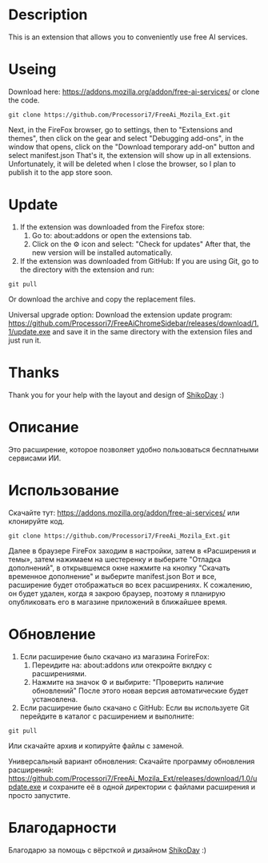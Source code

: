 # Description
This is an extension that allows you to conveniently use free AI services.

# Useing

Download here: https://addons.mozilla.org/addon/free-ai-services/
or clone the code. 
```
git clone https://github.com/Processori7/FreeAi_Mozila_Ext.git
```
Next, in the FireFox browser, go to settings, then to "Extensions and themes", then click on the gear and 
select "Debugging add-ons", in the window that opens, click on the "Download temporary add-on" button 
and select manifest.json That's it, the extension will show up in all extensions. 
Unfortunately, it will be deleted when I close the browser, so I plan to publish it to the app store soon.

# Update

1. If the extension was downloaded from the Firefox store:
   1) Go to: about:addons or open the extensions tab.
   2) Click on the ⚙️ icon and select: "Check for updates"
    After that, the new version will be installed automatically.
2. If the extension was downloaded from GitHub:
If you are using Git, go to the directory with the extension and run:
```
git pull
```
Or download the archive and copy the replacement files.

Universal upgrade option: 
Download the extension update program: https://github.com/Processori7/FreeAiChromeSidebar/releases/download/1.1/update.exe and save it in the same directory with the extension files and just run it.  

# Thanks  
Thank you for your help with the layout and design of [ShikoDay](https://github.com/ShikoDay) :)  

# Описание 
Это расширение, которое позволяет удобно пользоваться бесплатными сервисами ИИ. 

# Использование 

Скачайте тут: https://addons.mozilla.org/addon/free-ai-services/
или клонируйте код. 
```
git clone https://github.com/Processori7/FreeAi_Mozila_Ext.git
```
Далее в браузере FireFox заходим в настройки, затем в «Расширения и темы», затем нажимаем на шестеренку и выберите "Отладка дополнений",
в открывшемся окне нажмите на кнопку "Скачать временное дополнение" и выберите manifest.json 
Вот и все, расширение будет отображаться во всех расширениях. К сожалению, он будет удален, когда я закрою браузер, поэтому я планирую опубликовать его в магазине приложений в ближайшее время.

# Обновление

1. Если расширение было скачано из магазина ForireFox:
   1) Переидите на: about:addons или отекройте вклдку с расширениями.
   2) Нажмите на значок ⚙️ и выбирите: "Проверить наличие обновлений"
    После этого новая версия автоматические будет установлена.
2. Если расширение было скачано с GitHub:
Если вы используете Git перейдите в каталог с расширением и выполните:
```
git pull
```
Или скачайте архив и копируйте файлы с заменой.

Универсальный вариант обновления: 
Скачайте программу обновления расширений: https://github.com/Processori7/FreeAi_Mozila_Ext/releases/download/1.0/update.exe и сохраните её в одной директории с файлами расширения и просто запустите.  

# Благодарности  
Благодарю за помощь с вёрсткой и дизайном [ShikoDay](https://github.com/ShikoDay) :)